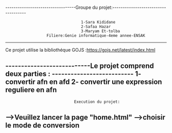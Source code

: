            
 ----------------------------------Groupe du projet:------------------------------------
                                   
                                     1-Sara Kididane
                                     2-Safaa Hazar
                                     3-Maryam Et-tolba
                      Filiere:Genie informatique-4eme annee-ENSAK
---------------------------------------------------------------------------------------
Ce projet utilise la bibliothéque GOJS :https://gojs.net/latest/index.html

---------------------------Le projet comprend deux parties : --------------------------
                                  1- convertir afn en afd 
                                  2- convertir une expression reguliere en afn
---------------------------------------------------------------------------------------
                                  Execution du projet:
 -->Veuillez lancer la page "home.html" 
 -->choisir le mode de conversion 
--------------------------------------------------------------------------------------- 
